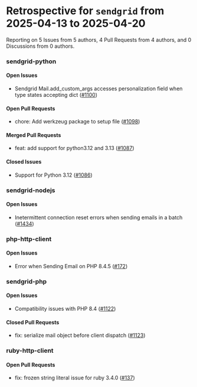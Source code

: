 # Retrospective for `sendgrid` from 2025-04-13 to 2025-04-20

Reporting on 5 Issues from 5 authors, 4 Pull Requests from 4 authors, and 0 Discussions from 0 authors.


### sendgrid-python

#### Open Issues

- Sendgrid Mail.add_custom_args accesses personalization field when type states accepting dict ([#1100](https://github.com/sendgrid/sendgrid-python/issues/1100))

#### Open Pull Requests

- chore: Add werkzeug package to setup file ([#1098](https://github.com/sendgrid/sendgrid-python/pull/1098))

#### Merged Pull Requests

- feat: add support for python3.12 and 3.13 ([#1087](https://github.com/sendgrid/sendgrid-python/pull/1087))

#### Closed Issues

- Support for Python 3.12 ([#1086](https://github.com/sendgrid/sendgrid-python/issues/1086))

### sendgrid-nodejs

#### Open Issues

- Inetermittent connection reset errors when sending emails in a batch ([#1434](https://github.com/sendgrid/sendgrid-nodejs/issues/1434))

### php-http-client

#### Open Issues

- Error when Sending Email on PHP 8.4.5 ([#172](https://github.com/sendgrid/php-http-client/issues/172))

### sendgrid-php

#### Open Issues

- Compatibility issues with PHP 8.4 ([#1122](https://github.com/sendgrid/sendgrid-php/issues/1122))

#### Closed Pull Requests

- fix: serialize mail object before client dispatch ([#1123](https://github.com/sendgrid/sendgrid-php/pull/1123))

### ruby-http-client

#### Open Pull Requests

- fix: frozen string literal issue for ruby 3.4.0 ([#137](https://github.com/sendgrid/ruby-http-client/pull/137))